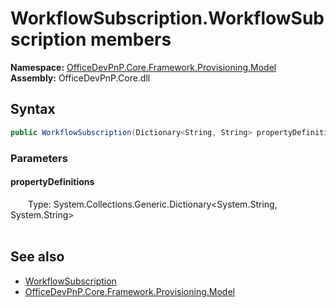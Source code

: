 # WorkflowSubscription.WorkflowSubscription members 
  

**Namespace:** [OfficeDevPnP.Core.Framework.Provisioning.Model](OfficeDevPnP.Core.Framework.Provisioning.Model.md)  
**Assembly:** OfficeDevPnP.Core.dll  
## Syntax
```C#
public WorkflowSubscription(Dictionary<String, String> propertyDefinitions)
```
### Parameters
#### propertyDefinitions  
&emsp;&emsp;Type: System.Collections.Generic.Dictionary<System.String, System.String>  
&emsp;&emsp;  


## See also
- [WorkflowSubscription](OfficeDevPnP.Core.Framework.Provisioning.Model.WorkflowSubscription.md)
- [OfficeDevPnP.Core.Framework.Provisioning.Model](OfficeDevPnP.Core.Framework.Provisioning.Model.md)
